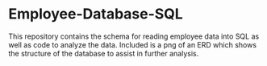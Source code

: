 # Employee-Database-SQL
This repository contains the schema for reading employee data into SQL as well as code to analyze the data. Included is a png of an ERD which shows the structure of the database to assist in further analysis.
